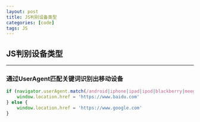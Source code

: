 ```yaml
---
layout: post
title: JS判别设备类型
categories: [code]
tags: JS
---
```


## JS判别设备类型

---
### 通过UserAgent匹配关键词识别出移动设备
```js
if (navigator.userAgent.match(/android|iphone|ipad|ipod|blackberry|meego|symbianos|windowsphone|ucbrowser/i)) {
    window.location.href = 'https://www.baidu.com'
} else {
    window.location.href = 'https://www.google.com'
}
```
